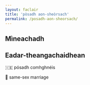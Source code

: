 ```yaml
---
layout: faclair
title: 'pòsadh aon-sheòrsach'
permalink: /posadh-aon-sheorsach/
---
```


## Mìneachadh

## Eadar-theangachaidhean

&#x1f1ee;&#x1f1ea; pósadh comhghnéis

&#x1f3f4;&#xe0067;&#xe0062;&#xe0065;&#xe006e;&#xe0067;&#xe007f; same-sex marriage